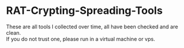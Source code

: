 # RAT-Crypting-Spreading-Tools

These are all tools I collected over time, all have been checked and are clean.  
If you do not trust one, please run in a virtual machine or vps.  
